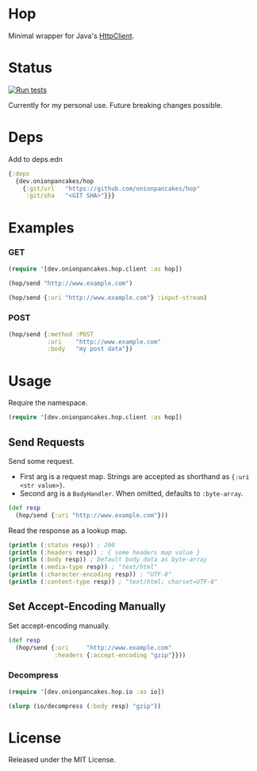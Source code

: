 # Hop

Minimal wrapper for Java's [HttpClient](https://docs.oracle.com/en/java/javase/21/docs/api/java.net.http/java/net/http/package-summary.html).

# Status

[![Run tests](https://github.com/onionpancakes/hop/actions/workflows/run_tests.yml/badge.svg)](https://github.com/onionpancakes/hop/actions/workflows/run_tests.yml)

Currently for my personal use. Future breaking changes possible.

# Deps

Add to deps.edn

```clojure
{:deps
  {dev.onionpancakes/hop
    {:git/url   "https://github.com/onionpancakes/hop"
     :git/sha   "<GIT SHA>"}}}
```

# Examples

### GET

```clojure
(require '[dev.onionpancakes.hop.client :as hop])

(hop/send "http://www.example.com")

(hop/send {:uri "http://www.example.com"} :input-stream)
```

### POST

```clojure
(hop/send {:method :POST
           :uri    "http://www.example.com"
           :body   "my post data"})
```


# Usage

Require the namespace.

```clojure
(require '[dev.onionpancakes.hop.client :as hop])
```

## Send Requests

Send some request.

* First arg is a request map. Strings are accepted as shorthand as `{:uri <str value>}`.
* Second arg is a `BodyHandler`. When omitted, defaults to `:byte-array`.

```clojure
(def resp
  (hop/send {:uri "http://www.example.com"}))
```

Read the response as a lookup map.

```clojure
(println (:status resp)) ; 200
(println (:headers resp)) ; { some headers map value }
(println (:body resp)) ; Default body data as byte-array
(println (:media-type resp)) ; "text/html"
(println (:character-encoding resp)) ; "UTF-8"
(println (:content-type resp)) ; "text/html; charset=UTF-8"
```

## Set Accept-Encoding Manually

Set accept-encoding manually.

```clojure
(def resp
  (hop/send {:uri     "http://www.example.com"
             :headers {:accept-encoding "gzip"}}))
```

### Decompress

```clojure
(require '[dev.onionpancakes.hop.io :as io])

(slurp (io/decompress (:body resp) "gzip"))
```

# License

Released under the MIT License.